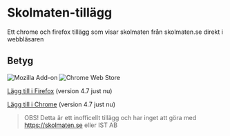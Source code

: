 # Skolmaten-tillägg
Ett chrome och firefox tillägg som visar skolmaten från skolmaten.se direkt i webbläsaren

## Betyg
![Mozilla Add-on](https://img.shields.io/amo/stars/skolmaten?label=FIREFOX&style=for-the-badge)
![Chrome Web Store](https://img.shields.io/chrome-web-store/stars/ejapgcaikpopdmigljfpjcdkpdidgdpk?label=CHROME&style=for-the-badge)

[Lägg till i Firefox](https://addons.mozilla.org/en-US/firefox/addon/skolmaten) (version 4.7 just nu)

[Lägg till i Chrome](https://chrome.google.com/webstore/detail/ejapgcaikpopdmigljfpjcdkpdidgdpk) (version 4.7 just nu)

[comment]: <> (Eftersom att review-processen i chrome för addons är väldigt mycket långsammare än mozillas så kan chrome-versionen vara något äldre än firefox)

> OBS! Detta är ett inofficellt tillägg och har inget att göra med https://skolmaten.se eller IST AB
